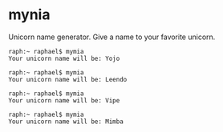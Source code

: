 # mynia
Unicorn name generator. Give a name to your favorite unicorn.

```
raph:~ raphael$ mymia
Your unicorn name will be: Yojo

raph:~ raphael$ mymia
Your unicorn name will be: Leendo

raph:~ raphael$ mymia
Your unicorn name will be: Vipe

raph:~ raphael$ mymia
Your unicorn name will be: Mimba
```
